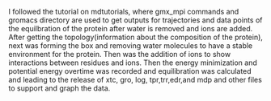 I followed the tutorial on mdtutorials, where  gmx_mpi commands  and gromacs directory are used to get outputs for trajectories and data points of the equilbration of the protein after water is removed and ions are added. After getting the topology(information about the composition of the protein), next was forming the box and removing water molecules to have a stable environment for the protein. Then was the addition of ions to show interactions between residues and ions. Then the energy minimization and potential energy overtime was recorded and equilibration was calculated and leading to the release of xtc, gro, log, tpr,trr,edr,and mdp and other files to support and graph the data.

